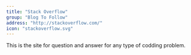 ```yaml
---
title: "Stack Overflow"
group: "Blog To Follow"
address: "http://stackoverflow.com/"
icon: "stackoverflow.svg"
---
```

This is the site for question and answer for any type of codding problem.
